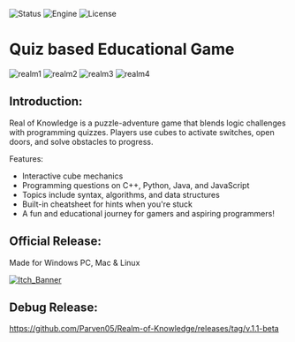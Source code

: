 ![Status](https://badgen.net/badge/Status/Release/orange?icon=github)
![Engine](https://badgen.net/badge/Engine/Unity/blue)
![License](https://badgen.net/badge/license/MIT/green)

# **Quiz based Educational Game**
![realm1](https://github.com/user-attachments/assets/c458581d-6060-4997-8bd6-bd608d7d5127)
![realm2](https://github.com/user-attachments/assets/67261873-a080-4c25-9f42-7782fe513afc)
![realm3](https://github.com/user-attachments/assets/65db7ee7-67ee-4636-be8c-93258a8360bd)
![realm4](https://github.com/user-attachments/assets/41f28a4f-e469-4cae-b93b-df6ccf0da97b)

## **Introduction:**
Real of Knowledge is a puzzle-adventure game that blends logic challenges with programming quizzes. Players use cubes to activate switches, open doors, and solve obstacles to progress.

Features:

- Interactive cube mechanics
- Programming questions on C++, Python, Java, and JavaScript
- Topics include syntax, algorithms, and data structures
- Built-in cheatsheet for hints when you're stuck
- A fun and educational journey for gamers and aspiring programmers!

## **Official Release:**
Made for Windows PC, Mac & Linux

[![Itch_Banner](https://user-images.githubusercontent.com/101796812/258836620-b6e0f0b1-6a21-45ee-9dc3-74f1b103ab58.png)](https://parven.itch.io/realm-of-knowledge)

## **Debug Release:**
https://github.com/Parven05/Realm-of-Knowledge/releases/tag/v.1.1-beta
